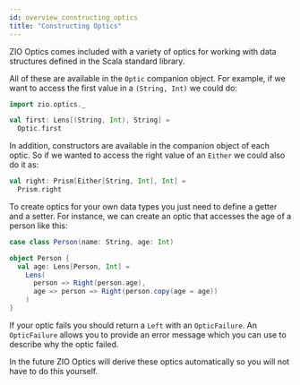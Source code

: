 ```yaml
---
id: overview_constructing_optics
title: "Constructing Optics"
---
```


ZIO Optics comes included with a variety of optics for working with data structures defined in the Scala standard library.

All of these are available in the `Optic` companion object. For example, if we want to access the first value in a `(String, Int)` we could do:

```scala mdoc:silent
import zio.optics._

val first: Lens[(String, Int), String] =
  Optic.first
```

In addition, constructors are available in the companion object of each optic. So if we wanted to access the right value of an `Either` we could also do it as:

```scala mdoc:silent
val right: Prism[Either[String, Int], Int] =
  Prism.right
```

To create optics for your own data types you just need to define a getter and a setter. For instance, we can create an optic that accesses the age of a person like this:

```scala mdoc
case class Person(name: String, age: Int)

object Person {
  val age: Lens[Person, Int] =
    Lens(
      person => Right(person.age),
      age => person => Right(person.copy(age = age))
    )
}
```

If your optic fails you should return a `Left` with an `OpticFailure`. An `OpticFailure` allows you to provide an error message which you can use to describe why the optic failed.

In the future ZIO Optics will derive these optics automatically so you will not have to do this yourself.